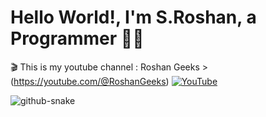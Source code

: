 

# Hello World!, I'm S.Roshan, a Programmer 👋🏼
🎬 This is my youtube channel : Roshan Geeks >(https://youtube.com/@RoshanGeeks) [![YouTube](https://img.shields.io/badge/YouTube-%23FF0000.svg?logo=YouTube&logoColor=white)](https://youtube.com/@RoshanGeeks)



<picture>
  <source media="(prefers-color-scheme: dark)" srcset="https://raw.githubusercontent.com/tobiasmeyhoefer/tobiasmeyhoefer/output/github-snake-dark.svg" />
  <source media="(prefers-color-scheme: light)" srcset="https://raw.githubusercontent.com/tobiasmeyhoefer/tobiasmeyhoefer/output/github-snake.svg" />
  <img alt="github-snake" src="https://raw.githubusercontent.com/tobiasmeyhoefer/tobiasmeyhoefer/output/github-snake.svg" />
</picture>
